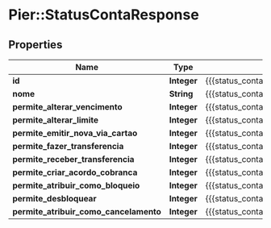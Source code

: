 # Pier::StatusContaResponse

## Properties
Name | Type | Description | Notes
------------ | ------------- | ------------- | -------------
**id** | **Integer** | {{{status_conta_response_id_value}}} | 
**nome** | **String** | {{{status_conta_response_nome_value}}} | 
**permite_alterar_vencimento** | **Integer** | {{{status_conta_response_permite_alterar_vencimento_value}}} | [optional] 
**permite_alterar_limite** | **Integer** | {{{status_conta_response_permite_alterar_limite_value}}} | [optional] 
**permite_emitir_nova_via_cartao** | **Integer** | {{{status_conta_response_permite_emitir_nova_via_cartao_value}}} | [optional] 
**permite_fazer_transferencia** | **Integer** | {{{status_conta_response_permite_fazer_transferencia_value}}} | [optional] 
**permite_receber_transferencia** | **Integer** | {{{status_conta_response_permite_receber_transferencia_value}}} | [optional] 
**permite_criar_acordo_cobranca** | **Integer** | {{{status_conta_response_permite_criar_acordo_cobranca_value}}} | [optional] 
**permite_atribuir_como_bloqueio** | **Integer** | {{{status_conta_response_permite_atribuir_como_bloqueio_value}}} | [optional] 
**permite_desbloquear** | **Integer** | {{{status_conta_response_permite_desbloquear_value}}} | [optional] 
**permite_atribuir_como_cancelamento** | **Integer** | {{{status_conta_response_permite_atribuir_como_cancelamento_value}}} | [optional] 



